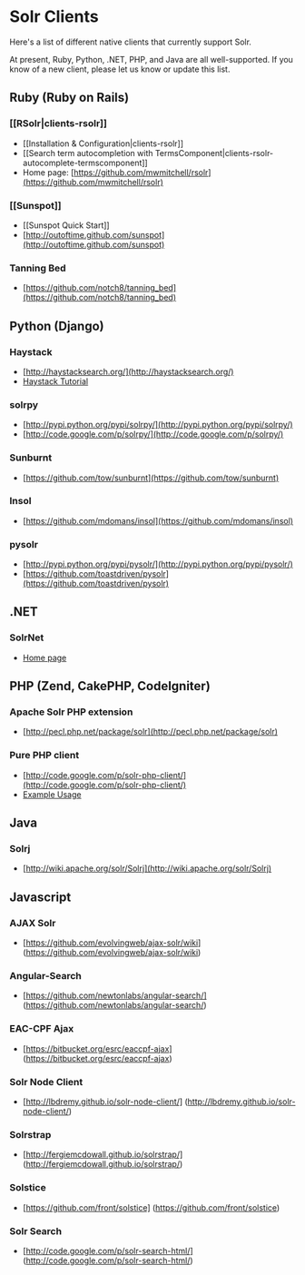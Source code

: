 # Solr Clients

Here's a list of different native clients that currently support Solr.

At present, Ruby, Python, .NET, PHP, and Java are all well-supported.
If you know of a new client, please let us know or update this list.

## Ruby (Ruby on Rails)

### [[RSolr|clients-rsolr]]
* [[Installation & Configuration|clients-rsolr]]
* [[Search term autocompletion with TermsComponent|clients-rsolr-autocomplete-termscomponent]]
* Home page: [https://github.com/mwmitchell/rsolr](https://github.com/mwmitchell/rsolr)

### [[Sunspot]]

* [[Sunspot Quick Start]]
* [http://outoftime.github.com/sunspot](http://outoftime.github.com/sunspot)

### Tanning Bed

* [https://github.com/notch8/tanning_bed](https://github.com/notch8/tanning_bed)


## Python (Django)

### Haystack

* [http://haystacksearch.org/](http://haystacksearch.org/)
* [Haystack Tutorial](http://docs.haystacksearch.org/dev/tutorial.html)


### solrpy

* [http://pypi.python.org/pypi/solrpy/](http://pypi.python.org/pypi/solrpy/)
* [http://code.google.com/p/solrpy/](http://code.google.com/p/solrpy/)

### Sunburnt

* [https://github.com/tow/sunburnt](https://github.com/tow/sunburnt)

### Insol

* [https://github.com/mdomans/insol](https://github.com/mdomans/insol)

### pysolr

* [http://pypi.python.org/pypi/pysolr/](http://pypi.python.org/pypi/pysolr/)
* [https://github.com/toastdriven/pysolr](https://github.com/toastdriven/pysolr)

## .NET

### SolrNet

* [Home page](http://code.google.com/p/solrnet/)

## PHP (Zend, CakePHP, CodeIgniter)

### Apache Solr PHP extension

* [http://pecl.php.net/package/solr](http://pecl.php.net/package/solr)

### Pure PHP client

* [http://code.google.com/p/solr-php-client/](http://code.google.com/p/solr-php-client/)
* [Example Usage](http://code.google.com/p/solr-php-client/wiki/ExampleUsage)

## Java

### Solrj

* [http://wiki.apache.org/solr/Solrj](http://wiki.apache.org/solr/Solrj)


## Javascript

### AJAX Solr

* [https://github.com/evolvingweb/ajax-solr/wiki] (https://github.com/evolvingweb/ajax-solr/wiki)

### Angular-Search

* [https://github.com/newtonlabs/angular-search/] (https://github.com/newtonlabs/angular-search/)

### EAC-CPF Ajax

* [https://bitbucket.org/esrc/eaccpf-ajax] (https://bitbucket.org/esrc/eaccpf-ajax)

### Solr Node Client

* [http://lbdremy.github.io/solr-node-client/] (http://lbdremy.github.io/solr-node-client/)

### Solrstrap

* [http://fergiemcdowall.github.io/solrstrap/] (http://fergiemcdowall.github.io/solrstrap/)

### Solstice

* [https://github.com/front/solstice] (https://github.com/front/solstice)

### Solr Search

* [http://code.google.com/p/solr-search-html/] (http://code.google.com/p/solr-search-html/)
